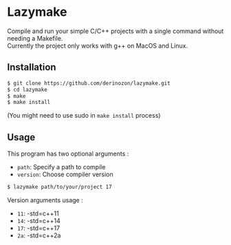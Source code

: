 # Lazymake
Compile and run your simple C/C++ projects with a single command without needing a Makefile.<br/>
Currently the project only works with g++ on MacOS and Linux.

Installation
------------

``` bash
$ git clone https://github.com/derinozon/lazymake.git
$ cd lazymake
$ make
$ make install
```
(You might need to use sudo in `make install` process)

Usage
--------

This program has two optional arguments :

- `path`: Specify a path to compile
- `version`: Choose compiler version

``` bash
$ lazymake path/to/your/project 17
```

Version arguments usage :
- `11`: -std=c++11
- `14`: -std=c++14
- `17`: -std=c++17
- `2a`: -std=c++2a
